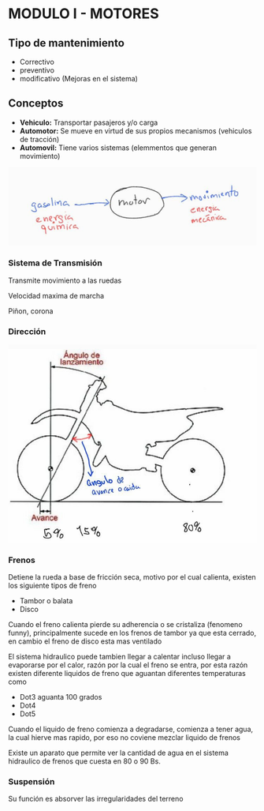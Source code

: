 # MODULO I - MOTORES

## Tipo de mantenimiento

- Correctivo
- preventivo
- modificativo (Mejoras en el sistema)

## Conceptos

- **Vehiculo:** Transportar pasajeros y/o carga
- **Automotor:** Se mueve en virtud de sus propios mecanismos (vehiculos de tracción)
- **Automovil:** Tiene varios sistemas (elemmentos que generan movimiento)

![alt text](image.png)

### Sistema de Transmisión

Transmite movimiento a las ruedas

Velocidad maxima de marcha

Piñon, corona

### Dirección

![alt text](image-1.png)

### Frenos

Detiene la rueda a base de fricción seca, motivo por el cual calienta, existen los siguiente tipos de freno

- Tambor o balata
- Disco

Cuando el freno calienta pierde su adherencia o se cristaliza (fenomeno funny), principalmente sucede en los frenos de tambor ya que esta cerrado, en cambio el freno de disco esta mas ventilado

El sistema hidraulico puede tambien llegar a calentar incluso llegar a evaporarse por el calor, razón por la cual el freno se entra, por esta razón existen diferente liquidos de freno que aguantan diferentes temperaturas como

- Dot3 aguanta 100 grados
- Dot4
- Dot5

Cuando el liquido de freno comienza a degradarse, comienza a tener agua, la cual hierve mas rapido, por eso no coviene mezclar liquido de frenos

Existe un aparato que permite ver la cantidad de agua en el sistema hidraulico de frenos que cuesta en 80 o 90 Bs.

### Suspensión

Su función es absorver las irregularidades del terreno
